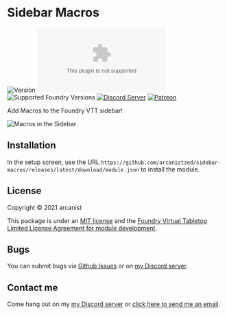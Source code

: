 # Sidebar Macros

![Version](https://img.shields.io/github/v/tag/arcanistzed/sidebar-macros?label=Version&style=flat-square&color=2577a1) ![Latest Release Download Count](https://img.shields.io/github/downloads/arcanistzed/sidebar-macros/latest/module.zip?label=Downloads&style=flat-square&color=9b43a8) ![Supported Foundry Versions](https://img.shields.io/endpoint?url=https://foundryshields.com/version?url=https://raw.githubusercontent.com/arcanistzed/sidebar-macros/main/module.json&style=flat-square&color=ff6400) [![Discord Server](https://img.shields.io/badge/-Discord-%232c2f33?style=flat-square&logo=discord)](https://discord.gg/AAkZWWqVav) [![Patreon](https://img.shields.io/badge/-Patreon-%23141518?style=flat-square&logo=patreon)](https://www.patreon.com/bePatron?u=15896855)

Add Macros to the Foundry VTT sidebar!

![Macros in the Sidebar](https://i.imgur.com/b4GWLoz.png)

## Installation

In the setup screen, use the URL `https://github.com/arcanistzed/sidebar-macros/releases/latest/download/module.json` to install the module.

## License

Copyright © 2021 arcanist

This package is under an [MIT license](LICENSE) and the [Foundry Virtual Tabletop Limited License Agreement for module development](https://foundryvtt.com/article/license/).

## Bugs

You can submit bugs via [Github Issues](https://github.com/arcanistzed/sidebar-macros/issues/new/choose) or on [my Discord server](https://discord.gg/AAkZWWqVav).

## Contact me

Come hang out on my [my Discord server](https://discord.gg/AAkZWWqVav) or [click here to send me an email](mailto:arcanistzed@gmail.com?subject=Sidebar%20Macros%20module%20for%20Foundry%20VTT).
